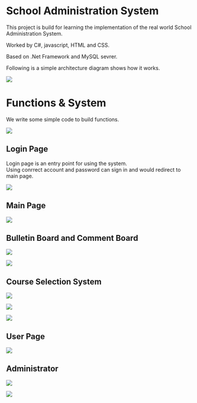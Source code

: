 # School Administration System

This project is build for learning the implementation of the real world School Administration System.

Worked by C#, javascript, HTML and CSS.

Based on .Net Framework and MySQL sevrer.

Following is a simple architecture diagram shows how it works.

![](https://github.com/ChLiZo/Web/blob/master/img/%E7%B0%A1%E5%96%AE%E6%9E%B6%E6%A7%8B.png)

# Functions & System

We write some simple code to build functions.

![](https://github.com/ChLiZo/Web/blob/master/img/%E7%B3%BB%E7%B5%B1%E6%9E%B6%E6%A7%8B.png)

## Login Page

Login page is an entry point for using the system.\
Using conrrect account and password can sign in and would redirect to main page.

![](https://github.com/ChLiZo/Web/blob/master/img/login.png)

## Main Page

![](https://github.com/ChLiZo/Web/blob/master/img/mainPage.png)

## Bulletin Board and Comment Board

![](https://github.com/ChLiZo/Web/blob/master/img/bulletinBoard.png)

![](https://github.com/ChLiZo/Web/blob/master/img/commentBoard.png)

## Course Selection System

![](https://github.com/ChLiZo/Web/blob/master/img/course.png)

![](https://github.com/ChLiZo/Web/blob/master/img/findClass.png)

![](https://github.com/ChLiZo/Web/blob/master/img/schedule.png)

## User Page

![](https://github.com/ChLiZo/Web/blob/master/img/userPage.png)

## Administrator

![](https://github.com/ChLiZo/Web/blob/master/img/administratorInterface.png)

![](https://github.com/ChLiZo/Web/blob/master/img/manuplateClass.png)

